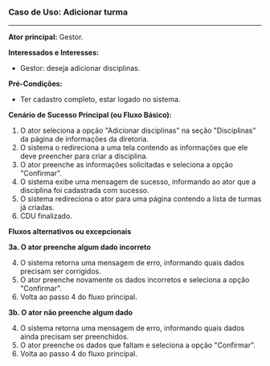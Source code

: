 ### Caso de Uso: Adicionar turma
---
**Ator principal:** Gestor.

**Interessados e Interesses:**
- Gestor: deseja adicionar disciplinas.

**Pré-Condições:**
- Ter cadastro completo, estar logado no sistema.

**Cenário de Sucesso Principal (ou Fluxo Básico):**

1. O ator seleciona a opção "Adicionar disciplinas" na seção "Disciplinas" da página de informações da diretoria.
2. O sistema o redireciona a uma tela contendo as informações que ele deve preencher para criar a disciplina.
3. O ator preenche as informações solicitadas e seleciona a opção "Confirmar".
4. O sistema exibe uma mensagem de sucesso, informando ao ator que a disciplina foi cadastrada com sucesso.
5. O sistema redireciona o ator para uma página contendo a lista de turmas já criadas.
6. CDU finalizado.

**Fluxos alternativos ou excepcionais**

**3a. O ator preenche algum dado incorreto**

4. O sistema retorna uma mensagem de erro, informando quais dados precisam ser corrigidos.
5. O ator preenche novamente os dados incorretos e seleciona a opção "Confirmar".
6. Volta ao passo 4 do fluxo principal.

**3b. O ator não preenche algum dado**

4. O sistema retorna uma mensagem de erro, informando quais dados ainda precisam ser preenchidos.
5. O ator preenche os dados que faltam e seleciona a opção "Confirmar".
6. Volta ao passo 4 do fluxo principal.